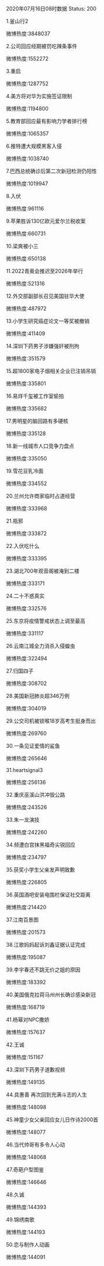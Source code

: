 2020年07月16日08时数据
Status: 200

1.釜山行2

微博热度:3848037

2.公司回应经期被罚吃辣条事件

微博热度:1552272

3.重启

微博热度:1287752

4.美方将对华为实施签证限制

微博热度:1194800

5.教育部回应最有影响力学者排行榜

微博热度:1065357

6.推特遭大规模黑客入侵

微博热度:1038740

7.巴西总统确诊后第二次新冠检测仍阳性

微博热度:1019947

8.入伏

微博热度:961116

9.苹果胜诉130亿欧元爱尔兰税收案

微博热度:660731

10.梁爽被小三

微博热度:650138

11.2022青奥会推迟至2026年举行

微博热度:521316

12.外交部副部长召见美国驻华大使

微博热度:487972

13.小学生研究癌症论文一等奖被撤销

微博热度:411409

14.深圳下药男子涉嫌强奸被刑拘

微博热度:351579

15.超1800家电子烟相关企业已注销吊销

微博热度:335801

16.易烊千玺被工作室偷拍

微博热度:335682

17.男明星的脑回路有多硬核

微博热度:335128

18.新一线城市人口竞争力盘点

微博热度:335050

19.雪花豆乳冷面

微博热度:334552

20.兰州允许商家临时占道经营

微博热度:333968

21.瓶邪

微博热度:333872

22.入伏吃什么

微博热度:333395

23.湖北700年观音阁被淹到二楼

微博热度:333171

24.二十不惑真实

微博热度:332576

25.东京将疫情警戒状态上调至最高

微博热度:331117

26.云南江城全力消杀入侵蝗虫

微博热度:322494

27.归国四子

微博热度:308702

28.美国新冠肺炎超346万例

微博热度:304019

29.公交司机被锁喉18岁高考生挺身而出

微博热度:269760

30.一条见证爱情的鲨鱼

微博热度:265646

31.heartsignal3

微博热度:256136

32.重庆巫溪山洪冲毁公路

微博热度:243526

33.朱一龙演技

微博热度:242260

34.频遭白宫抹黑福奇尖锐回应

微博热度:234797

35.获奖小学生父亲发声明致歉

微博热度:226805

36.英国酒吧安装电围栏保证社交距离

微博热度:214420

37.江南百景图

微博热度:201573

38.江歌妈妈起诉刘鑫证据认证完成

微博热度:195087

39.李宇春还不跳无价之姐的原因

微博热度:183392

40.美国俄克拉荷马州州长确诊感染新冠

微博热度:168719

41.杨幂对NPC撒娇

微博热度:157637

42.王诚

微博热度:151167

43.深圳下药男子道歉视频

微博热度:149135

44.具惠善 再次回到充满斗志的人生

微博热度:148098

45.神童少女父亲回应女儿日作诗2000首

微博热度:148077

46.当代帅哥有多令人心动

微博热度:148068

47.奇葩户型图鉴

微博热度:146646

48.久诚

微博热度:144393

49.锦绣南歌

微博热度:144193

50.恋与制作人动画

微博热度:144091


